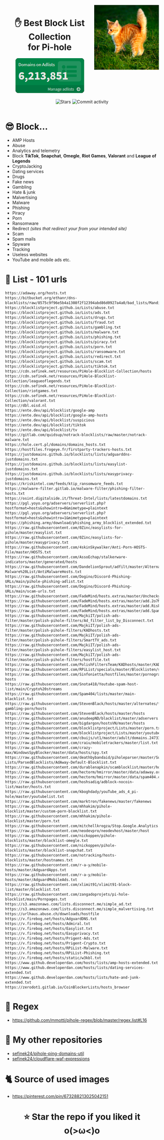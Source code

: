 <img width="42%" align="right" src="images/kitten.png" alt="Gigachad kitten">

<div align="center">
    <h1>
        ✋ Best Block List Collection<br>
        for Pi-hole
    </h1>
    <img src="images/adlists.png" alt="Domains on Adlists"><br><br>
    <img src="https://img.shields.io/github/stars/sefinek24/PiHole-Blocklist-Collection?label=STARS&style=for-the-badge" alt="Stars">
    <img src="https://img.shields.io/github/commit-activity/m/sefinek24/PiHole-Blocklist-Collection?label=COMMIT+ACTIVITY&style=for-the-badge" alt="Commit activity">
</div>
<br>

# 😎 Block...
- AMP Hosts
- Abuse
- Analytics and telemetry
- Block __TikTok__, __Snapchat__, __Omegle__, __Riot Games__, **Valorant** and __League of Legends__
- CryptoJacking
- Dating services
- Drugs
- Fake news
- Gambling
- Hate & junk
- Malvertising
- Malware
- Phishing
- Piracy
- Porn
- Ransomware
- Redirect *(sites that redirect your from your intended site)*
- Scam
- Spam mails
- Spyware
- Tracking
- Useless websites
- YouTube and mobile ads etc.

# 📃 List - 101 urls

```
https://adaway.org/hosts.txt
https://bitbucket.org/ethanr/dns-blacklists/raw/8575c9f96e5b4a1308f2f12394abd86d0927a4a0/bad_lists/Mandiant_APT1_Report_Appendix_D.txt
https://blocklistproject.github.io/Lists/abuse.txt
https://blocklistproject.github.io/Lists/ads.txt
https://blocklistproject.github.io/Lists/drugs.txt
https://blocklistproject.github.io/Lists/fraud.txt
https://blocklistproject.github.io/Lists/gambling.txt
https://blocklistproject.github.io/Lists/malware.txt
https://blocklistproject.github.io/Lists/phishing.txt
https://blocklistproject.github.io/Lists/piracy.txt
https://blocklistproject.github.io/Lists/porn.txt
https://blocklistproject.github.io/Lists/ransomware.txt
https://blocklistproject.github.io/Lists/redirect.txt
https://blocklistproject.github.io/Lists/scam.txt
https://blocklistproject.github.io/Lists/tiktok.txt
https://cdn.sefinek.net/resources/PiHole-Blocklist-Collection/hosts
https://cdn.sefinek.net/resources/PiHole-Blocklist-Collection/leagueoflegends.txt
https://cdn.sefinek.net/resources/PiHole-Blocklist-Collection/riotgames.txt
https://cdn.sefinek.net/resources/PiHole-Blocklist-Collection/valorant.txt
https://dbl.oisd.nl
https://ente.dev/api/blocklist/google-amp
https://ente.dev/api/blocklist/google-amp-hosts
https://ente.dev/api/blocklist/suspicious
https://ente.dev/api/blocklist/tiktok
https://ente.dev/api/blocklist/tv
https://gitlab.com/quidsup/notrack-blocklists/raw/master/notrack-malware.txt
https://hole.cert.pl/domains/domains_hosts.txt
https://hostfiles.frogeye.fr/firstparty-trackers-hosts.txt
https://justdomains.github.io/blocklists/lists/adguarddns-justdomains.txt
https://justdomains.github.io/blocklists/lists/easylist-justdomains.txt
https://justdomains.github.io/blocklists/lists/easyprivacy-justdomains.txt
https://kriskintel.com/feeds/ktip_ransomware_feeds.txt
https://malware-filter.gitlab.io/malware-filter/phishing-filter-hosts.txt
https://osint.digitalside.it/Threat-Intel/lists/latestdomains.txt
https://pgl.yoyo.org/adservers/serverlist.php?hostformat=hosts&showintro=0&mimetype=plaintext
https://pgl.yoyo.org/adservers/serverlist.php?hostformat=hosts&showintro=1&mimetype=plaintext
https://phishing.army/download/phishing_army_blocklist_extended.txt
https://raw.githubusercontent.com/0Zinc/easylists-for-pihole/master/easylist.txt
https://raw.githubusercontent.com/0Zinc/easylists-for-pihole/master/easyprivacy.txt
https://raw.githubusercontent.com/4skinSkywalker/Anti-Porn-HOSTS-File/master/HOSTS.txt
https://raw.githubusercontent.com/AssoEchap/stalkerware-indicators/master/generated/hosts
https://raw.githubusercontent.com/DandelionSprout/adfilt/master/Alternate%20versions%20Anti-Malware%20List/AntiMalwareHosts.txt
https://raw.githubusercontent.com/Dogino/Discord-Phishing-URLs/main/pihole-phishing-adlist.txt
https://raw.githubusercontent.com/Dogino/Discord-Phishing-URLs/main/scam-urls.txt
https://raw.githubusercontent.com/FadeMind/hosts.extras/master/UncheckyAds/hosts
https://raw.githubusercontent.com/FadeMind/hosts.extras/master/add.2o7Net/hosts
https://raw.githubusercontent.com/FadeMind/hosts.extras/master/add.Risk/hosts
https://raw.githubusercontent.com/FadeMind/hosts.extras/master/add.Spam/hosts
https://raw.githubusercontent.com/MajkiIT/polish-ads-filter/master/polish-pihole-filters/Ad_filter_list_by_Disconnect.txt
https://raw.githubusercontent.com/MajkiIT/polish-ads-filter/master/polish-pihole-filters/KADhosts.txt
https://raw.githubusercontent.com/MajkiIT/polish-ads-filter/master/polish-pihole-filters/SmartTV_ads.txt
https://raw.githubusercontent.com/MajkiIT/polish-ads-filter/master/polish-pihole-filters/easylist_host.txt
https://raw.githubusercontent.com/MajkiIT/polish-ads-filter/master/polish-pihole-filters/hostfile.txt
https://raw.githubusercontent.com/PolishFiltersTeam/KADhosts/master/KADhosts.txt
https://raw.githubusercontent.com/RPiList/specials/master/Blocklisten/spam.mails
https://raw.githubusercontent.com/Sinfonietta/hostfiles/master/pornography-hosts
https://raw.githubusercontent.com/Snota418/Youtube-spam-host-list/main/Crypto%20streams
https://raw.githubusercontent.com/Spam404/lists/master/main-blacklist.txt
https://raw.githubusercontent.com/StevenBlack/hosts/master/alternates/fakenews-gambling-porn/hosts
https://raw.githubusercontent.com/StevenBlack/hosts/master/hosts
https://raw.githubusercontent.com/anudeepND/blacklist/master/adservers.txt
https://raw.githubusercontent.com/bigdargon/hostsVN/master/hosts
https://raw.githubusercontent.com/blocklistproject/Lists/master/porn.txt
https://raw.githubusercontent.com/blocklistproject/Lists/master/youtube.txt
https://raw.githubusercontent.com/cbuijs/ut1/master/adult/domains.24733
https://raw.githubusercontent.com/craiu/mobiletrackers/master/list.txt
https://raw.githubusercontent.com/crazy-max/WindowsSpyBlocker/master/data/hosts/spy.txt
https://raw.githubusercontent.com/deathbybandaid/piholeparser/master/Subscribable-Lists/ParsedBlacklists/AdAway-Default-Blocklist.txt
https://raw.githubusercontent.com/durablenapkin/scamblocklist/master/hosts.txt
https://raw.githubusercontent.com/hectorm/hmirror/master/data/adaway.org/list.txt
https://raw.githubusercontent.com/hectorm/hmirror/master/data/spam404.com/list.txt
https://raw.githubusercontent.com/hoshsadiq/adblock-nocoin-list/master/hosts.txt
https://raw.githubusercontent.com/kboghdady/youTube_ads_4_pi-hole/master/youtubelist.txt
https://raw.githubusercontent.com/marktron/fakenews/master/fakenews
https://raw.githubusercontent.com/mhhakim/pihole-blocklist/master/custom-porn-blocklist.txt
https://raw.githubusercontent.com/mhhakim/pihole-blocklist/master/porn.txt
https://raw.githubusercontent.com/mitchellkrogza/Stop.Google.Analytics.Ghost.Spam.HOWTO/master/output/domains/INACTIVE/list
https://raw.githubusercontent.com/neodevpro/neodevhost/master/host
https://raw.githubusercontent.com/nickoppen/pihole-blocklists/master/blocklist-omegle.txt
https://raw.githubusercontent.com/nickoppen/pihole-blocklists/master/blocklist-snapchat.txt
https://raw.githubusercontent.com/notracking/hosts-blocklists/master/hostnames.txt
https://raw.githubusercontent.com/r-a-y/mobile-hosts/master/AdguardApps.txt
https://raw.githubusercontent.com/r-a-y/mobile-hosts/master/AdguardMobileAds.txt
https://raw.githubusercontent.com/xlimit91/xlimit91-block-list/master/blacklist.txt
https://raw.githubusercontent.com/zangadoprojets/pi-hole-blocklist/main/Pornpages.txt
https://s3.amazonaws.com/lists.disconnect.me/simple_ad.txt
https://s3.amazonaws.com/lists.disconnect.me/simple_malvertising.txt
https://urlhaus.abuse.ch/downloads/hostfile
https://v.firebog.net/hosts/AdguardDNS.txt
https://v.firebog.net/hosts/Admiral.txt
https://v.firebog.net/hosts/Easylist.txt
https://v.firebog.net/hosts/Easyprivacy.txt
https://v.firebog.net/hosts/Prigent-Ads.txt
https://v.firebog.net/hosts/Prigent-Crypto.txt
https://v.firebog.net/hosts/RPiList-Malware.txt
https://v.firebog.net/hosts/RPiList-Phishing.txt
https://v.firebog.net/hosts/static/w3kbl.txt
https://www.github.developerdan.com/hosts/lists/amp-hosts-extended.txt
https://www.github.developerdan.com/hosts/lists/dating-services-extended.txt
https://www.github.developerdan.com/hosts/lists/hate-and-junk-extended.txt
https://zerodot1.gitlab.io/CoinBlockerLists/hosts_browser
```

# 🔧 Regex
* https://github.com/mmotti/pihole-regex/blob/master/regex.list#L16

# 🌠 My other repositories
* [sefinek24/pihole-ping-domains-util](https://github.com/sefinek24/pihole-ping-domains-util)
* [sefinek24/cloudflare-waf-expressions](https://github.com/sefinek24/cloudflare-waf-expressions)

# 🐈 Source of used images
* https://pinterest.com/pin/673288213025042151

<div align="center">
    <h1>⭐ Star the repo if you liked it o(>ω<)o</h1>
</div>